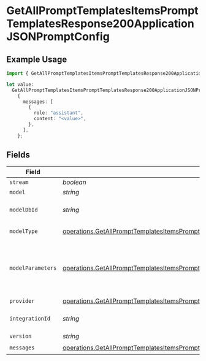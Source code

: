 # GetAllPromptTemplatesItemsPromptTemplatesResponse200ApplicationJSONPromptConfig

## Example Usage

```typescript
import { GetAllPromptTemplatesItemsPromptTemplatesResponse200ApplicationJSONPromptConfig } from "orq-poc-typescript-multi-env-version/models/operations";

let value:
  GetAllPromptTemplatesItemsPromptTemplatesResponse200ApplicationJSONPromptConfig =
    {
      messages: [
        {
          role: "assistant",
          content: "<value>",
        },
      ],
    };
```

## Fields

| Field                                                                                                                                                                                                          | Type                                                                                                                                                                                                           | Required                                                                                                                                                                                                       | Description                                                                                                                                                                                                    |
| -------------------------------------------------------------------------------------------------------------------------------------------------------------------------------------------------------------- | -------------------------------------------------------------------------------------------------------------------------------------------------------------------------------------------------------------- | -------------------------------------------------------------------------------------------------------------------------------------------------------------------------------------------------------------- | -------------------------------------------------------------------------------------------------------------------------------------------------------------------------------------------------------------- |
| `stream`                                                                                                                                                                                                       | *boolean*                                                                                                                                                                                                      | :heavy_minus_sign:                                                                                                                                                                                             | N/A                                                                                                                                                                                                            |
| `model`                                                                                                                                                                                                        | *string*                                                                                                                                                                                                       | :heavy_minus_sign:                                                                                                                                                                                             | N/A                                                                                                                                                                                                            |
| `modelDbId`                                                                                                                                                                                                    | *string*                                                                                                                                                                                                       | :heavy_minus_sign:                                                                                                                                                                                             | The id of the resource                                                                                                                                                                                         |
| `modelType`                                                                                                                                                                                                    | [operations.GetAllPromptTemplatesItemsPromptTemplatesResponse200ApplicationJSONModelType](../../models/operations/getallprompttemplatesitemsprompttemplatesresponse200applicationjsonmodeltype.md)             | :heavy_minus_sign:                                                                                                                                                                                             | The type of the model                                                                                                                                                                                          |
| `modelParameters`                                                                                                                                                                                              | [operations.GetAllPromptTemplatesItemsPromptTemplatesResponse200ApplicationJSONModelParameters](../../models/operations/getallprompttemplatesitemsprompttemplatesresponse200applicationjsonmodelparameters.md) | :heavy_minus_sign:                                                                                                                                                                                             | Model Parameters: Not all parameters apply to every model                                                                                                                                                      |
| `provider`                                                                                                                                                                                                     | [operations.GetAllPromptTemplatesItemsPromptTemplatesResponse200ApplicationJSONProvider](../../models/operations/getallprompttemplatesitemsprompttemplatesresponse200applicationjsonprovider.md)               | :heavy_minus_sign:                                                                                                                                                                                             | N/A                                                                                                                                                                                                            |
| `integrationId`                                                                                                                                                                                                | *string*                                                                                                                                                                                                       | :heavy_minus_sign:                                                                                                                                                                                             | The id of the resource                                                                                                                                                                                         |
| `version`                                                                                                                                                                                                      | *string*                                                                                                                                                                                                       | :heavy_minus_sign:                                                                                                                                                                                             | N/A                                                                                                                                                                                                            |
| `messages`                                                                                                                                                                                                     | [operations.GetAllPromptTemplatesItemsPromptTemplatesResponse200ApplicationJSONMessages](../../models/operations/getallprompttemplatesitemsprompttemplatesresponse200applicationjsonmessages.md)[]             | :heavy_check_mark:                                                                                                                                                                                             | N/A                                                                                                                                                                                                            |